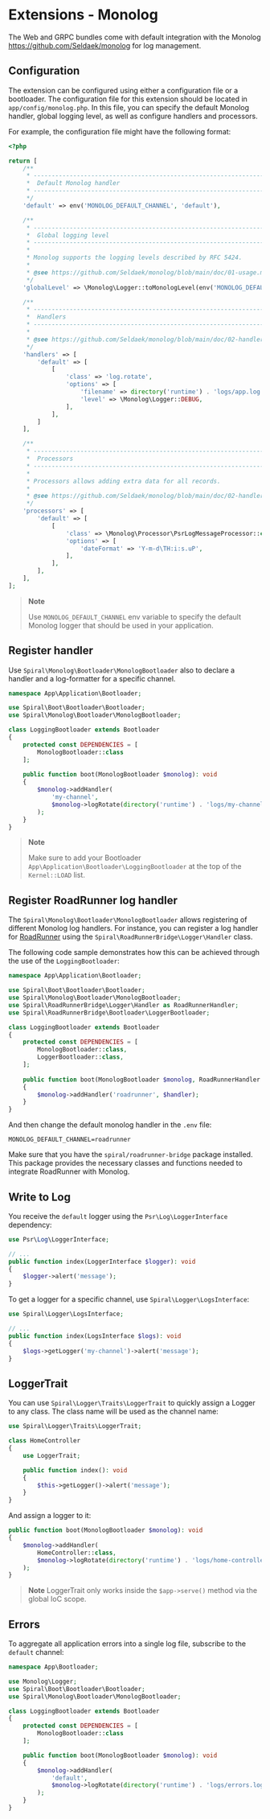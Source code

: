 # Extensions - Monolog

The Web and GRPC bundles come with default integration with the Monolog https://github.com/Seldaek/monolog for
log management.

## Configuration

The extension can be configured using either a configuration file or a bootloader. The configuration file for this
extension should be located in `app/config/monolog.php`. In this file, you can specify the default Monolog handler,
global logging level, as well as configure handlers and processors.

For example, the configuration file might have the following format:

```php
<?php

return [
    /**
     * -------------------------------------------------------------------------
     *  Default Monolog handler
     * -------------------------------------------------------------------------
     */
    'default' => env('MONOLOG_DEFAULT_CHANNEL', 'default'),

    /**
     * -------------------------------------------------------------------------
     *  Global logging level
     * -------------------------------------------------------------------------
     *
     * Monolog supports the logging levels described by RFC 5424.
     *
     * @see https://github.com/Seldaek/monolog/blob/main/doc/01-usage.md#log-levels
     */
    'globalLevel' => \Monolog\Logger::toMonologLevel(env('MONOLOG_DEFAULT_LEVEL', \Monolog\Logger::DEBUG)),

    /**
     * -------------------------------------------------------------------------
     *  Handlers
     * -------------------------------------------------------------------------
     *
     * @see https://github.com/Seldaek/monolog/blob/main/doc/02-handlers-formatters-processors.md#handlers
     */
    'handlers' => [
        'default' => [
            [
                'class' => 'log.rotate',
                'options' => [
                    'filename' => directory('runtime') . 'logs/app.log',
                    'level' => \Monolog\Logger::DEBUG,
                ],
            ],
        ]
    ],

    /**
     * -------------------------------------------------------------------------
     *  Processors
     * -------------------------------------------------------------------------
     *
     * Processors allows adding extra data for all records.
     *
     * @see https://github.com/Seldaek/monolog/blob/main/doc/02-handlers-formatters-processors.md#processors
     */
    'processors' => [
        'default' => [
            [
                'class' => \Monolog\Processor\PsrLogMessageProcessor::class,
                'options' => [
                    'dateFormat' => 'Y-m-d\TH:i:s.uP',
                ],
            ],
        ],
    ],
];
```

> **Note**
> 
> Use `MONOLOG_DEFAULT_CHANNEL` env variable to specify the default Monolog logger that should be used in your
> application.

## Register handler

Use `Spiral\Monolog\Bootloader\MonologBootloader` also to declare a handler and a log-formatter for a specific channel.

```php
namespace App\Application\Bootloader;

use Spiral\Boot\Bootloader\Bootloader;
use Spiral\Monolog\Bootloader\MonologBootloader;

class LoggingBootloader extends Bootloader
{
    protected const DEPENDENCIES = [
        MonologBootloader::class
    ];
    
    public function boot(MonologBootloader $monolog): void
    {
        $monolog->addHandler(
            'my-channel',
            $monolog->logRotate(directory('runtime') . 'logs/my-channel.log')
        );
    }
}
```

> **Note**
> 
> Make sure to add your Bootloader `App\Application\Bootloader\LoggingBootloader` at the top of the `Kernel::LOAD` list.


## Register RoadRunner log handler

The `Spiral\Monolog\Bootloader\MonologBootloader` allows registering of different Monolog log handlers. For instance,
you can register a log handler for [RoadRunner](https://roadrunner.dev/docs/plugins-applogger/2.x/en) using the
`Spiral\RoadRunnerBridge\Logger\Handler` class.

The following code sample demonstrates how this can be achieved through the use of the `LoggingBootloader`:

```php
namespace App\Application\Bootloader;

use Spiral\Boot\Bootloader\Bootloader;
use Spiral\Monolog\Bootloader\MonologBootloader;
use Spiral\RoadRunnerBridge\Logger\Handler as RoadRunnerHandler;
use Spiral\RoadRunnerBridge\Bootloader\LoggerBootloader;

class LoggingBootloader extends Bootloader
{
    protected const DEPENDENCIES = [
        MonologBootloader::class,
        LoggerBootloader::class,
    ];
    
    public function boot(MonologBootloader $monolog, RoadRunnerHandler $handler): void
    {
        $monolog->addHandler('roadrunner', $handler);
    }
}
```

And then change the default monolog handler in the `.env` file:

```dotenv
MONOLOG_DEFAULT_CHANNEL=roadrunner
```

Make sure that you have the `spiral/roadrunner-bridge` package installed. This package provides the necessary classes
and functions needed to integrate RoadRunner with Monolog.


## Write to Log

You receive the `default` logger using the `Psr\Log\LoggerInterface` dependency:

```php
use Psr\Log\LoggerInterface;

// ...
public function index(LoggerInterface $logger): void
{
    $logger->alert('message');
}
```

To get a logger for a specific channel, use `Spiral\Logger\LogsInterface`:

```php
use Spiral\Logger\LogsInterface;

// ...
public function index(LogsInterface $logs): void
{
    $logs->getLogger('my-channel')->alert('message');
}
```

## LoggerTrait

You can use `Spiral\Logger\Traits\LoggerTrait` to quickly assign a Logger to any class. The class name will be used as
the channel name:

```php
use Spiral\Logger\Traits\LoggerTrait;

class HomeController
{
    use LoggerTrait;

    public function index(): void
    {
        $this->getLogger()->alert('message');
    }
}
```

And assign a logger to it:

```php
public function boot(MonologBootloader $monolog): void
{
    $monolog->addHandler(
        HomeController::class,
        $monolog->logRotate(directory('runtime') . 'logs/home-controller.log') // handler
    );
}
```

> **Note**
> LoggerTrait only works inside the `$app->serve()` method via the global IoC scope.

## Errors

To aggregate all application errors into a single log file, subscribe to the `default` channel:

```php
namespace App\Bootloader;

use Monolog\Logger;
use Spiral\Boot\Bootloader\Bootloader;
use Spiral\Monolog\Bootloader\MonologBootloader;

class LoggingBootloader extends Bootloader
{
    protected const DEPENDENCIES = [
        MonologBootloader::class
    ];

    public function boot(MonologBootloader $monolog): void
    {
        $monolog->addHandler(
            'default',
            $monolog->logRotate(directory('runtime') . 'logs/errors.log', Logger::ERROR) // only ERROR and above
        );
    }
}
```